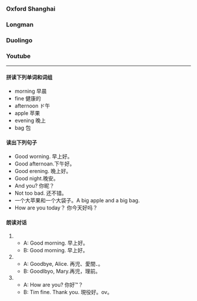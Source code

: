 ### Oxford Shanghai
### Longman
### Duolingo
### Youtube
---
#### 拼读下列单词和词组
- morning 早晨
- fine 健康的
- afternoon ド午
- apple 苹果
- evening 晚上
- bag 包
#### 读出下列句子
- Good worning. 早上好。
- Good afternoan.下午好。
- Good erening. 晚上好。
- Good night.晚安。
- And you? 你昵？
- Not too bad. 还不错。
- 一个大苹果和一个大袋子。A big apple and a big bag.
- How are you today？ 你今天好吗？
#### 朗读对话
1. 
   - A: Good morning. 早上好。
   - B: Good morning. 早上好。
2. 
   - A: Goodbye, Alice. 再児、愛間．。
   - B: Goodlbyo, Mary.再児，理前。
3. 
   - A: How are you? 你好™？
   - B: Tim fine. Thank you. 現役好。ov。
